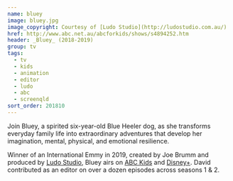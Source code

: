 ```yaml
---
name: bluey
image: bluey.jpg
image_copyright: Courtesy of [Ludo Studio](http://ludostudio.com.au/)
href: http://www.abc.net.au/abcforkids/shows/s4894252.htm
header: _Bluey_ (2018-2019)
group: tv
tags:
  - tv
  - kids
  - animation
  - editor
  - ludo
  - abc
  - screenqld
sort_order: 201810
---
```

Join Bluey, a spirited six-year-old Blue Heeler dog, as she transforms everyday family life into extraordinary adventures that develop her imagination, mental, physical, and emotional resilience.

Winner of an International Emmy in 2019, created by Joe Brumm and produced by [Ludo Studio](http://ludostudio.com.au/), Bluey airs on [ABC Kids](http://www.abc.net.au/abcforkids/shows/s4894252.htm) and [Disney+](https://www.disneyplus.com). David contributed as an editor on over a dozen episodes across seasons 1 & 2.
